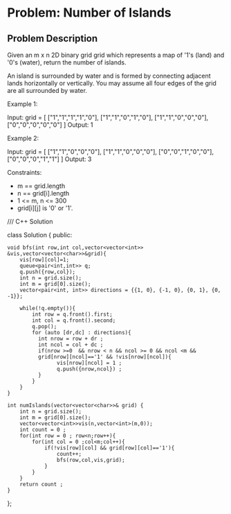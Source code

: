 # Problem: Number of Islands

## Problem Description

Given an m x n 2D binary grid grid which represents a map of '1's (land) and '0's (water), return the number of islands.

An island is surrounded by water and is formed by connecting adjacent lands horizontally or vertically. You may assume all four edges of the grid are all surrounded by water.

Example 1:

Input: grid = [
["1","1","1","1","0"],
["1","1","0","1","0"],
["1","1","0","0","0"],
["0","0","0","0","0"]
]
Output: 1

Example 2:

Input: grid = [
["1","1","0","0","0"],
["1","1","0","0","0"],
["0","0","1","0","0"],
["0","0","0","1","1"]
]
Output: 3

Constraints:

- m == grid.length
- n == grid[i].length
- 1 <= m, n <= 300
- grid[i][j] is '0' or '1'.

/// C++ Solution

class Solution {
public:

    void bfs(int row,int col,vector<vector<int>> &vis,vector<vector<char>>&grid){
        vis[row][col]=1;
        queue<pair<int,int>> q;
        q.push({row,col});
        int n = grid.size();
        int m = grid[0].size();
        vector<pair<int, int>> directions = {{1, 0}, {-1, 0}, {0, 1}, {0, -1}};

        while(!q.empty()){
            int row = q.front().first;
            int col = q.front().second;
            q.pop();
            for (auto [dr,dc] : directions){
              int nrow = row + dr ;
              int ncol = col + dc ;
              if(nrow >=0  && nrow < n && ncol >= 0 && ncol <m &&
              grid[nrow][ncol]=='1' && !vis[nrow][ncol]){
                    vis[nrow][ncol] = 1 ;
                    q.push({nrow,ncol}) ;
              }
            }
        }
    }

    int numIslands(vector<vector<char>>& grid) {
        int n = grid.size();
        int m = grid[0].size();
        vector<vector<int>>vis(n,vector<int>(m,0));
        int count = 0 ;
        for(int row = 0 ; row<n;row++){
            for(int col = 0 ;col<m;col++){
                if(!vis[row][col] && grid[row][col]=='1'){
                    count++;
                    bfs(row,col,vis,grid);
                }
            }
        }
        return count ;
    }

};
